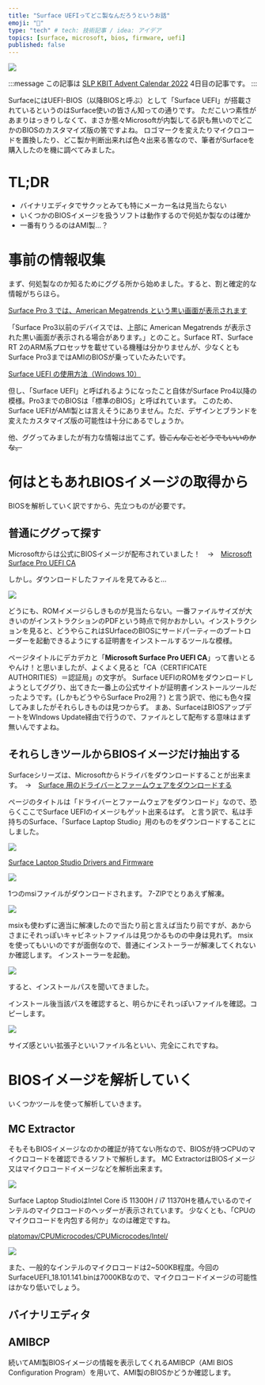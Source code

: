 ```yaml
---
title: "Surface UEFIってどこ製なんだろうというお話"
emoji: "💽"
type: "tech" # tech: 技術記事 / idea: アイデア
topics: [surface, microsoft, bios, firmware, uefi]
published: false
---
```


![](/images/suruefi_info.png)

:::message
この記事は [SLP KBIT Advent Calendar 2022](https://adventar.org/calendars/7569) 4日目の記事です。
:::

SurfaceにはUEFI-BIOS（以降BIOSと呼ぶ）として「Surface UEFI」が搭載されているというのはSurface使いの皆さん知っての通りです。
ただこいつ素性があまりはっきりしなくて、まさか態々Microsoftが内製してる訳も無いのでどこかのBIOSのカスタマイズ版の筈ですよね。
ロゴマークを変えたりマイクロコードを置換したり、どこ製か判断出来れば色々出来る筈なので、筆者がSurfaceを購入したのを機に調べてみました。


# TL;DR
- バイナリエディタでサクッとみても特にメーカー名は見当たらない
- いくつかのBIOSイメージを扱うソフトは動作するので何処か製なのは確か
- 一番有りうるのはAMI製…？

# 事前の情報収集

まず、何処製なのか知るためにググる所から始めました。すると、割と確定的な情報がちらほら。

[Surface Pro 3 では、American Megatrends という黒い画面が表示されます](https://support.microsoft.com/ja-jp/surface/surface-pro-3-%E3%81%A7%E3%81%AF-american-megatrends-%E3%81%A8%E3%81%84%E3%81%86%E9%BB%92%E3%81%84%E7%94%BB%E9%9D%A2%E3%81%8C%E8%A1%A8%E7%A4%BA%E3%81%95%E3%82%8C%E3%81%BE%E3%81%99-5a3aad97-56ed-0063-bfb6-ae3828b2b37f) 

「Surface Pro3以前のデバイスでは、上部に American Megatrends が表示された黒い画面が表示される場合があります。」とのこと。Surface RT、Surface RT 2のARM系プロセッサを載せている機種は分かりませんが、少なくともSurface Pro3まではAMIのBIOSが乗っていたみたいです。

[Surface UEFI の使用方法（Windows 10）](https://support.microsoft.com/ja-jp/surface/surface-uefi-%E3%81%AE%E4%BD%BF%E7%94%A8%E6%96%B9%E6%B3%95-df2c8942-dfa0-859d-4394-95f45eb1c3f9#WindowsVersion=Windows_10) 

但し、「Surface UEFI」と呼ばれるようになったこと自体がSurface Pro4以降の模様。Pro3までのBIOSは「標準のBIOS」と呼ばれています。
このため、Surface UEFIがAMI製とは言えそうにありません。ただ、デザインとブランドを変えたカスタマイズ版の可能性は十分にあるでしょうか。

他、ググってみましたが有力な情報は出てこず。~~皆こんなことどうでもいいのかな。~~

# 何はともあれBIOSイメージの取得から

BIOSを解析していく訳ですから、先立つものが必要です。

## 普通にググって探す

Microsoftからは公式にBIOSイメージが配布されていました！　→　[Microsoft Surface Pro UEFI CA](https://www.microsoft.com/en-us/download/details.aspx?id=41666) 

しかし。ダウンロードしたファイルを見てみると…

![](/images/surface_oem_pk.png)

どうにも、ROMイメージらしきものが見当たらない。一番ファイルサイズが大きいのがインストラクションのPDFという時点で何かおかしい。インストラクションを見ると、どうやらこれはSUrfaceのBIOSにサードパーティーのブートローダーを起動できるようにする証明書をインストールするツールな模様。

ページタイトルにデカデカと「**Microsoft Surface Pro UEFI CA**」って書いとるやんけ！と思いましたが、よくよく見ると「CA（CERTIFICATE AUTHORITIES）＝認証局」の文字が。
Surface UEFIのROMをダウンロードしようとしてググり、出てきた一番上の公式サイトが証明書インストールツールだったようです。(しかもどうやらSurface Pro2用？)
と言う訳で、他にも色々探してみましたがそれらしきものは見つからず。
まあ、SurfaceはBIOSアップデートをWIndows Update経由で行うので、ファイルとして配布する意味はまず無いんですよね。

## それらしきツールからBIOSイメージだけ抽出する

Surfaceシリーズは、Microsoftからドライバをダウンロードすることが出来ます。　→　[Surface 用のドライバーとファームウェアをダウンロードする](https://support.microsoft.com/ja-jp/surface/surface-%E7%94%A8%E3%81%AE%E3%83%89%E3%83%A9%E3%82%A4%E3%83%90%E3%83%BC%E3%81%A8%E3%83%95%E3%82%A1%E3%83%BC%E3%83%A0%E3%82%A6%E3%82%A7%E3%82%A2%E3%82%92%E3%83%80%E3%82%A6%E3%83%B3%E3%83%AD%E3%83%BC%E3%83%89%E3%81%99%E3%82%8B-09bb2e09-2a4b-cb69-0951-078a7739e120) 

ページのタイトルは「ドライバーとファームウェアをダウンロード」なので、恐らくここでSurface UEFIのイメージもゲット出来るはず。
と言う訳で、私は手持ちのSurface、「Surface Laptop Studio」用のものをダウンロードすることにしました。

![](/images/sls_firm_download.png)

[Surface Laptop Studio Drivers and Firmware](https://www.microsoft.com/en-us/download/details.aspx?id=103505) 

![](/images/chrome_download_sls_firm.png)

1つのmsiファイルがダウンロードされます。
7-ZIPでとりあえず解凍。

![](/images/sls_firm_unzip.png)

msixも使わずに適当に解凍したので当たり前と言えば当たり前ですが、あからさまにそれっぽいキャビネットファイルは見つかるものの中身は見れず。
msixを使ってもいいのですが面倒なので、普通にインストーラーが解凍してくれないか確認します。
インストーラーを起動。

![](/images/sls_fup_dir.png)

すると、インストールパスを聞いてきました。

インストール後当該パスを確認すると、明らかにそれっぽいファイルを確認。コピーします。

![](/images/sls_uefi.png)

サイズ感といい拡張子といいファイル名といい、完全にこれですね。

# BIOSイメージを解析していく

いくつかツールを使って解析していきます。

## MC Extractor

そもそもBIOSイメージなのかの確証が持てない所なので、BIOSが持つCPUのマイクロコードを確認できるソフトで解析します。
MC ExtractorはBIOSイメージ又はマイクロコードイメージなどを解析出来ます。

![](/images/mc_extractor.png)

Surface Laptop StudioはIntel Core i5 11300H / i7 11370Hを積んでいるのでインテルのマイクロコードのヘッダーが表示されています。
少なくとも、「CPUのマイクロコードを内包する何か」なのは確定ですね。

[platomav/CPUMicrocodes/CPUMicrocodes/Intel/](https://github.com/platomav/CPUMicrocodes/tree/master/Intel) 

![](/images/intel_microcode.png)

また、一般的なインテルのマイクロコードは2~500KB程度。今回のSurfaceUEFI_18.101.141.binは7000KBなので、マイクロコードイメージの可能性はかなり低いでしょう。

## バイナリエディタ


## AMIBCP

続いてAMI製BIOSイメージの情報を表示してくれるAMIBCP（AMI BIOS Configuration Program）を用いて、AMI製のBIOSかどうか確認します。
